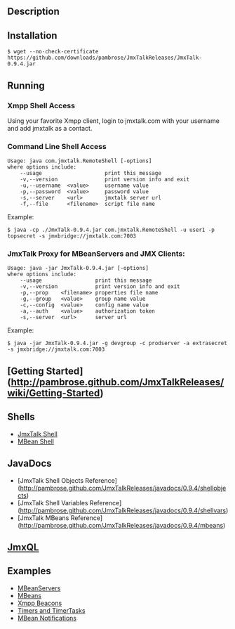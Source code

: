 ## Description

## Installation

	$ wget --no-check-certificate https://github.com/downloads/pambrose/JmxTalkReleases/JmxTalk-0.9.4.jar

## Running

### Xmpp Shell Access 

Using your favorite Xmpp client, login to jmxtalk.com with your username and add jmxtalk as a contact.

### Command Line Shell Access

	Usage: java com.jmxtalk.RemoteShell [-options]
	where options include:
		--usage                    print this message
		-v,--version               print version info and exit
		-u,--username  <value>     username value
		-p,--password  <value>     password value
		-s,--server    <url>       jmxtalk server url
		-f,--file      <filename>  script file name

Example:

    $ java -cp ./JmxTalk-0.9.4.jar com.jmxtalk.RemoteShell -u user1 -p topsecret -s jmxbridge://jmxtalk.com:7003

### JmxTalk Proxy for MBeanServers and JMX Clients:

	Usage: java -jar JmxTalk-0.9.4.jar [-options]
	where options include:
		--usage                 print this message
		-v,--version            print version info and exit
		-p,--prop    <filename> properties file name
		-g,--group   <value>    group name value
		-c,--config  <value>    config name value
		-a,--auth    <value>    authorization token
		-s,--server  <url>      server url

Example:

    $ java -jar JmxTalk-0.9.4.jar -g devgroup -c prodserver -a extrasecret -s jmxbridge://jmxtalk.com:7003

## [Getting Started] (http://pambrose.github.com/JmxTalkReleases/wiki/Getting-Started)

## Shells
* [JmxTalk Shell](https://github.com/pambrose/JmxTalkReleases/wiki/JmxTalk-Shell)
* [MBean Shell](https://github.com/pambrose/JmxTalkReleases/wiki/MBean-Shell)

## JavaDocs 
* [JmxTalk Shell Objects Reference] (http://pambrose.github.com/JmxTalkReleases/javadocs/0.9.4/shellobjects)
* [JmxTalk Shell Variables Reference] (http://pambrose.github.com/JmxTalkReleases/javadocs/0.9.4/shellvars)
* [JmxTalk MBeans Reference] (http://pambrose.github.com/JmxTalkReleases/javadocs/0.9.4/mbeans)

## [JmxQL](https://github.com/pambrose/JmxTalkReleases/wiki/JmxQL)

## Examples

* [MBeanServers](https://github.com/pambrose/JmxTalkReleases/wiki/MBeanServers)
* [MBeans](https://github.com/pambrose/JmxTalkReleases/wiki/MBeans)
* [Xmpp Beacons](https://github.com/pambrose/JmxTalkReleases/wiki/Beacons)
* [Timers and TimerTasks](https://github.com/pambrose/JmxTalkReleases/wiki/Timers)
* [MBean Notifications](https://github.com/pambrose/JmxTalkReleases/wiki/Notifications)


